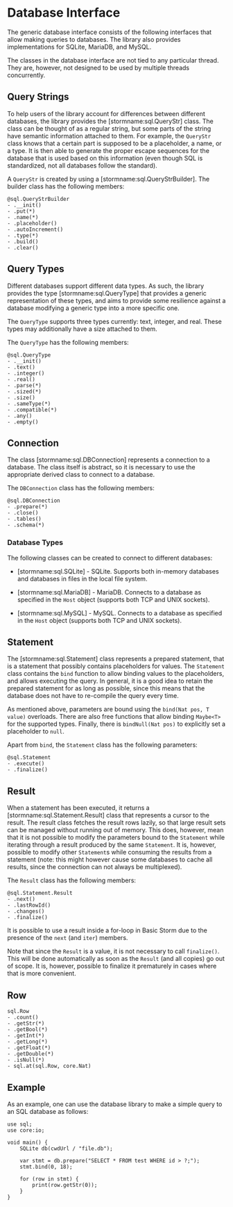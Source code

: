 Database Interface
==================

The generic database interface consists of the following interfaces that allow making queries to
databases. The library also provides implementations for SQLite, MariaDB, and MySQL.

The classes in the database interface are not tied to any particular thread. They are, however, not
designed to be used by multiple threads concurrently.


Query Strings
-------------

To help users of the library account for differences between different databases, the library
provides the [stormname:sql.QueryStr] class. The class can be thought of as a regular string, but
some parts of the string have semantic information attached to them. For example, the `QueryStr`
class knows that a certain part is supposed to be a placeholder, a name, or a type. It is then able
to generate the proper escape sequences for the database that is used based on this information
(even though SQL is standardized, not all databases follow the standard).

A `QueryStr` is created by using a [stormname:sql.QueryStrBuilder]. The builder class has the
following members:

```stormdoc
@sql.QueryStrBuilder
- .__init()
- .put(*)
- .name(*)
- .placeholder()
- .autoIncrement()
- .type(*)
- .build()
- .clear()
```

Query Types
-----------

Different databases support different data types. As such, the library provides the type
[stormname:sql.QueryType] that provides a generic representation of these types, and aims to provide
some resilience against a database modifying a generic type into a more specific one.

The `QueryType` supports three types currently: text, integer, and real. These types may
additionally have a size attached to them.

The `QueryType` has the following members:

```stormdoc
@sql.QueryType
- .__init()
- .text()
- .integer()
- .real()
- .parse(*)
- .sized(*)
- .size()
- .sameType(*)
- .compatible(*)
- .any()
- .empty()
```


Connection
----------

The class [stormname:sql.DBConnection] represents a connection to a database. The class itself is
abstract, so it is necessary to use the appropriate derived class to connect to a database.

The `DBConnection` class has the following members:

```stormdoc
@sql.DBConnection
- .prepare(*)
- .close()
- .tables()
- .schema(*)
```

### Database Types

The following classes can be created to connect to different databases:

- [stormname:sql.SQLite] - SQLite. Supports both in-memory databases and databases in files in the local file system.

- [stormname:sql.MariaDB] - MariaDB. Connects to a database as specified in the `Host` object (supports both TCP and UNIX sockets).

- [stormname:sql.MySQL] - MySQL. Connects to a database as specified in the `Host` object (supports both TCP and UNIX sockets).


Statement
---------

The [stormname:sql.Statement] class represents a prepared statement, that is a statement that
possibly contains placeholders for values. The `Statement` class contains the `bind` function to
allow binding values to the placeholders, and allows executing the query. In general, it is a good
idea to retain the prepared statement for as long as possible, since this means that the database
does not have to re-compile the query every time.

As mentioned above, parameters are bound using the `bind(Nat pos, T value)` overloads. There are
also free functions that allow binding `Maybe<T>` for the supported types. Finally, there is
`bindNull(Nat pos)` to explicitly set a placeholder to `null`.

Apart from `bind`, the `Statement` class has the following parameters:

```stormdoc
@sql.Statement
- .execute()
- .finalize()
```


Result
------

When a statement has been executed, it returns a [stormname:sql.Statement.Result] class that
represents a cursor to the result. The result class fetches the result rows lazily, so that large
result sets can be managed without running out of memory. This does, however, mean that it is not
possible to modify the parameters bound to the `Statement` while iterating through a result produced
by the same `Statement`. It is, however, possible to modify other `Statement`s while consuming the
results from a statement (note: this might however cause some databases to cache all results, since
the connection can not always be multiplexed).

The `Result` class has the following members:

```stormdoc
@sql.Statement.Result
- .next()
- .lastRowId()
- .changes()
- .finalize()
```

It is possible to use a result inside a for-loop in Basic Storm due to the presence of the `next`
(and `iter`) members.

Note that since the `Result` is a value, it is not necessary to call `finalize()`. This will be done
automatically as soon as the `Result` (and all copies) go out of scope. It is, however, possible to
finalize it prematurely in cases where that is more convenient.


Row
---

```stormdoc
sql.Row
- .count()
- .getStr(*)
- .getBool(*)
- .getInt(*)
- .getLong(*)
- .getFloat(*)
- .getDouble(*)
- .isNull(*)
- sql.at(sql.Row, core.Nat)
```


Example
-------

As an example, one can use the database library to make a simple query to an SQL database as follows:

```bs
use sql;
use core:io;

void main() {
    SQLite db(cwdUrl / "file.db");

    var stmt = db.prepare("SELECT * FROM test WHERE id > ?;");
    stmt.bind(0, 18);

    for (row in stmt) {
        print(row.getStr(0));
    }
}
```
